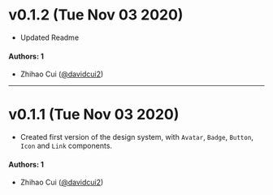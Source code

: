 # v0.1.2 (Tue Nov 03 2020)

- Updated Readme

#### Authors: 1

- Zhihao Cui ([@davidcui2](https://github.com/davidcui2))

---

# v0.1.1 (Tue Nov 03 2020)

- Created first version of the design system, with `Avatar`, `Badge`, `Button`, `Icon` and `Link` components.

#### Authors: 1

- Zhihao Cui ([@davidcui2](https://github.com/davidcui2))
